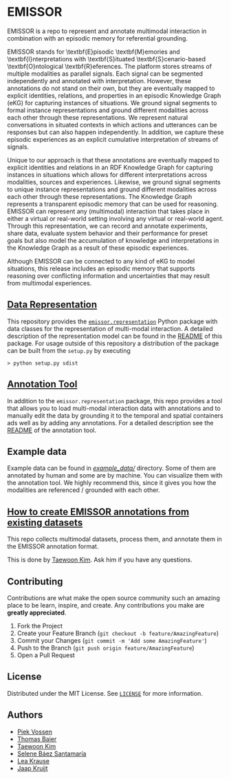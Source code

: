 # EMISSOR

EMISSOR is a repo to represent and annotate multimodal interaction in combination with an episodic memory for referential grounding.

EMISSOR stands for \textbf{E}pisodic \textbf{M}emories and \textbf{I}nterpretations with \textbf{S}ituated 
\textbf{S}cenario-based \textbf{O}ntological \textbf{R}eferences. 
The platform stores streams of multiple modalities as parallel signals. 
Each signal can be segmented independently and annotated with interpretation. 
However, these annotations do not stand on their own, but they are eventually mapped to explicit identities, 
relations, and properties in an episodic Knowledge Graph (eKG) for capturing instances of situations. 
We ground signal segments to formal instance representations and ground different modalities across each other 
through these representations. We represent natural conversations in situated contexts in which actions and 
utterances can be responses but can also happen independently. In addition, we capture these episodic experiences 
as an explicit cumulative interpretation of streams of signals. 

Unique to our approach is that these annotations are eventually mapped to explicit identities 
and relations in an RDF Knowledge Graph for capturing instances in situations which allows for 
different interpretations across modalities, sources and experiences. 
Likewise, we ground signal segments to unique instance representations and 
ground different modalities across each other through these representations. 
The Knowledge Graph represents a transparent episodic memory that can be used for reasoning.
EMISSOR can represent any (multimodal) interaction that takes place in either a virtual or
real-world setting involving any virtual or real-world agent. Through this representation,
we can record and annotate experiments, share data, evaluate system behavior and their performance 
for preset goals but also model the accumulation of knowledge and interpretations in the Knowledge Graph 
as a result of these episodic experiences. 

Although EMISSOR can be connected to any kind of eKG to model situations, 
this release includes an episodic memory that supports reasoning over conflicting information and 
uncertainties that may result from multimodal experiences.

## [Data Representation](emissor/representation/README.md)

This repository provides the [`emissor.representation`](emissor/representation/README.md) Python package with data classes for
the representation of multi-modal interaction. A detailed description of the representation model can be found in the
[README](emissor/representation/README.md) of this package. For usage outside of this repository a distribution of the
package can be built from the `setup.py` by executing

    > python setup.py sdist

## [Annotation Tool](emissor/annotation/README.md)

In addition to the `emissor.representation` package, this repo provides a tool that allows you to load multi-modal interaction
data with annotations and to manually edit the data by grounding it to the
temporal and spatial containers ads well as by adding any annotations. For a
detailed description see the [README](emissor/annotation/README.md) of the annotation
tool.

## Example data

Example data can be found in [*example_data/*](example_data) directory. Some of them are annotated by human and some are by machine. You can visualize them with the annotation tool. We highly recommend this, since it gives you how the modalities are referenced / grounded with each other.


## [How to create EMISSOR annotations from existing datasets](https://github.com/tae898/multimodal-datasets)

This repo collects multimodal datasets, process them, and annotate them in the EMISSOR annotation format.

This is done by [Taewoon Kim](https://tae898.github.io/). Ask him if you have any questions.

## Contributing

Contributions are what make the open source community such an amazing place to be learn, inspire, and create. Any contributions you make are **greatly appreciated**.

1. Fork the Project
2. Create your Feature Branch (`git checkout -b feature/AmazingFeature`)
3. Commit your Changes (`git commit -m 'Add some AmazingFeature'`)
4. Push to the Branch (`git push origin feature/AmazingFeature`)
5. Open a Pull Request

## License

Distributed under the MIT License. See [`LICENSE`](https://github.com/cltl/EMISSOR/blob/main/LICENCE) for more information.

## Authors
* [Piek Vossen](https://github.com/piekvossen)
* [Thomas Baier](https://github.com/numblr)
* [Taewoon Kim](https://tae898.github.io/)
* [Selene Báez Santamaría](https://selbaez.github.io/)
* [Lea Krause](https://github.com/orgs/cltl/people/lkra)
* [Jaap Kruijt]()
